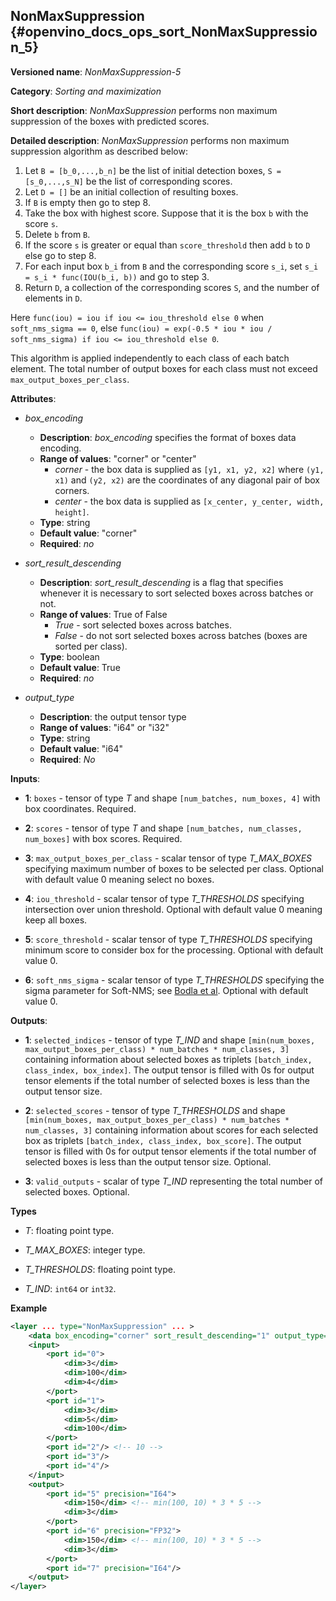 ## NonMaxSuppression<a name="NonMaxSuppression"></a> {#openvino_docs_ops_sort_NonMaxSuppression_5}

**Versioned name**: *NonMaxSuppression-5*

**Category**: *Sorting and maximization*

**Short description**: *NonMaxSuppression* performs non maximum suppression of the boxes with predicted scores.

**Detailed description**: *NonMaxSuppression* performs non maximum suppression algorithm as described below:

1.  Let `B = [b_0,...,b_n]` be the list of initial detection boxes, `S = [s_0,...,s_N]` be  the list of corresponding scores.
2.  Let `D = []` be an initial collection of resulting boxes.
3.  If `B` is empty then go to step 8.
4.  Take the box with highest score. Suppose that it is the box `b` with the score `s`.
5.  Delete `b` from `B`.
6.  If the score `s` is greater or equal than `score_threshold`  then add `b` to `D` else go to step 8.
7.  For each input box `b_i` from `B` and the corresponding score `s_i`, set `s_i = s_i * func(IOU(b_i, b))` and go to step 3.
8.  Return `D`, a collection of the corresponding scores `S`, and the number of elements in `D`.

Here `func(iou) = iou if iou <= iou_threshold else 0` when `soft_nms_sigma == 0`, else `func(iou) = exp(-0.5 * iou * iou / soft_nms_sigma) if iou <= iou_threshold else 0`.

This algorithm is applied independently to each class of each batch element. The total number of output boxes for each
class must not exceed `max_output_boxes_per_class`.

**Attributes**:

* *box_encoding*

  * **Description**: *box_encoding* specifies the format of boxes data encoding.
  * **Range of values**: "corner" or "center"
    * *corner* - the box data is supplied as `[y1, x1, y2, x2]` where `(y1, x1)` and `(y2, x2)` are the coordinates of any diagonal pair of box corners.
    * *center* - the box data is supplied as `[x_center, y_center, width, height]`.
  * **Type**: string
  * **Default value**: "corner"
  * **Required**: *no*

* *sort_result_descending*

  * **Description**: *sort_result_descending* is a flag that specifies whenever it is necessary to sort selected boxes across batches or not.
  * **Range of values**: True of False
    * *True* - sort selected boxes across batches.
    * *False* - do not sort selected boxes across batches (boxes are sorted per class).
  * **Type**: boolean
  * **Default value**: True
  * **Required**: *no*

* *output_type*

  * **Description**: the output tensor type
  * **Range of values**: "i64" or "i32"
  * **Type**: string
  * **Default value**: "i64"
  * **Required**: *No*

**Inputs**:

*   **1**: `boxes` - tensor of type *T* and shape `[num_batches, num_boxes, 4]` with box coordinates. Required.

*   **2**: `scores` - tensor of type *T* and shape `[num_batches, num_classes, num_boxes]` with box scores. Required.

*   **3**: `max_output_boxes_per_class` - scalar tensor of type *T_MAX_BOXES* specifying maximum number of boxes to be selected per class. Optional with default value 0 meaning select no boxes.

*   **4**: `iou_threshold` - scalar tensor of type *T_THRESHOLDS* specifying intersection over union threshold. Optional with default value 0 meaning keep all boxes.

*   **5**: `score_threshold` - scalar tensor of type *T_THRESHOLDS* specifying minimum score to consider box for the processing. Optional with default value 0.

*   **6**:  `soft_nms_sigma` - scalar tensor of type *T_THRESHOLDS* specifying the sigma parameter for Soft-NMS; see [Bodla et al](https://arxiv.org/abs/1704.04503.pdf). Optional with default value 0.

**Outputs**:

*   **1**: `selected_indices` - tensor of type *T_IND* and shape `[min(num_boxes, max_output_boxes_per_class) * num_batches * num_classes, 3]` containing information about selected boxes as triplets `[batch_index, class_index, box_index]`.
The output tensor is filled with 0s for output tensor elements if the total number of selected boxes is less than the output tensor size.

*   **2**: `selected_scores` -  tensor of type *T_THRESHOLDS* and shape `[min(num_boxes, max_output_boxes_per_class) * num_batches * num_classes, 3]` containing information about scores for each selected box as triplets `[batch_index, class_index, box_score]`.
The output tensor is filled with 0s for output tensor elements if the total number of selected boxes is less than the output tensor size. Optional.

*   **3**: `valid_outputs` -  scalar of type *T_IND* representing the total number of selected boxes. Optional.

**Types**

* *T*: floating point type.

* *T_MAX_BOXES*: integer type.

* *T_THRESHOLDS*: floating point type.

* *T_IND*: `int64` or `int32`.

**Example**

```xml
<layer ... type="NonMaxSuppression" ... >
    <data box_encoding="corner" sort_result_descending="1" output_type="i64"/>
    <input>
        <port id="0">
            <dim>3</dim>
            <dim>100</dim>
            <dim>4</dim>
        </port>
        <port id="1">
            <dim>3</dim>
            <dim>5</dim>
            <dim>100</dim>
        </port>
        <port id="2"/> <!-- 10 -->
        <port id="3"/>
        <port id="4"/>
    </input>
    <output>
        <port id="5" precision="I64">
            <dim>150</dim> <!-- min(100, 10) * 3 * 5 -->
            <dim>3</dim>
        </port>
        <port id="6" precision="FP32">
            <dim>150</dim> <!-- min(100, 10) * 3 * 5 -->
            <dim>3</dim>
        </port>
        <port id="7" precision="I64"/>
    </output>
</layer>
```
